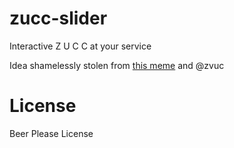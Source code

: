 # zucc-slider
Interactive Z U C C at your service

Idea shamelessly stolen from [this meme](https://i.imgur.com/Mk3FFhw) and @zvuc

# License
Beer Please License
